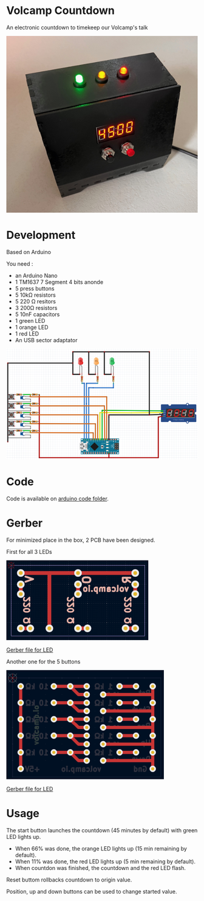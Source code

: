 # Volcamp Countdown

An electronic countdown to timekeep our Volcamp's talk

![Volcamp Countdown](/img/Countdown.png)

# Development

Based on Arduino

You need :
- an Arduino Nano
- 1 TM1637 7 Segment 4 bits anonde
- 5 press buttons
- 5 10kΩ resistors
- 5 220 Ω resitors
- 3 200Ω resistors
- 5 10nF capacitors
- 1 green LED
- 1 orange LED
- 1 red LED
- An USB sector adaptator

![Volcamp Countdown](/img/VolcampCountdown.png)


# Code

Code is available on [arduino code folder](/arduino%20code/volcampcountdown.ino).


# Gerber

For minimized place in the box, 2 PCB have been designed.

First for all 3 LEDs

![LED](/img/gerberLed.png)

[Gerber file for LED](/gerber%20files//ledVolcampCountdown.zip)

Another one for the 5 buttons

![LED](/img/gerberBtn.png)

[Gerber file for LED](/gerber%20files/btnVolcampCountdown.zip)


# Usage

The start button launches the countdown (45 minutes by default) with green LED lights up.
- When 66% was done, the orange LED lights up (15 min remaining by default).
- When 11% was done, the red LED lights up (5 min remaining by default).
- When countdon was finished, the countdown and the red LED flash.

Reset buttom rollbacks countdown to origin value.

Position, up and down buttons can be used to change started value.

